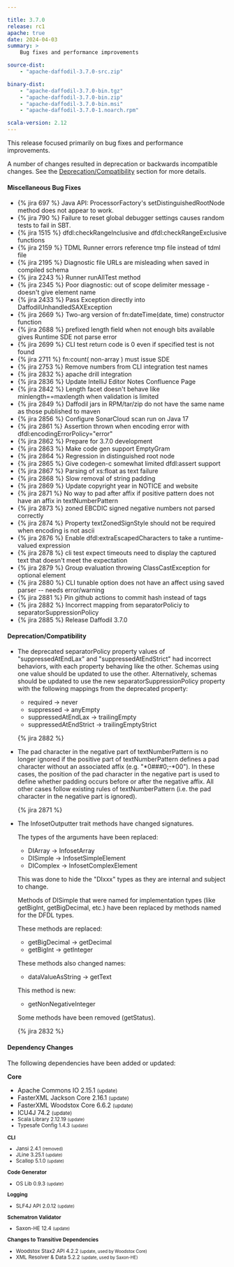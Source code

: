 ```yaml
---

title: 3.7.0
release: rc1
apache: true
date: 2024-04-03
summary: >
    Bug fixes and performance improvements

source-dist:
    - "apache-daffodil-3.7.0-src.zip"

binary-dist:
    - "apache-daffodil-3.7.0-bin.tgz"
    - "apache-daffodil-3.7.0-bin.zip"
    - "apache-daffodil-3.7.0-bin.msi"
    - "apache-daffodil-3.7.0-1.noarch.rpm"

scala-version: 2.12
---
```


This release focused primarily on bug fixes and performance improvements.

A number of changes resulted in deprecation or backwards incompatible changes.
See the [Deprecation/Compatibility](#deprecationcompatibility) section for more
details.

#### Miscellaneous Bug Fixes

* {% jira 697 %} Java API: ProcessorFactory's setDistinguishedRootNode method does not appear to work.
* {% jira 790 %} Failure to reset global debugger settings causes random tests to fail in SBT.
* {% jira 1515 %} dfdl:checkRangeInclusive and dfdl:checkRangeExclusive functions
* {% jira 2159 %} TDML Runner errors reference tmp file instead of tdml file
* {% jira 2195 %} Diagnostic file URLs are misleading when saved in compiled schema
* {% jira 2243 %} Runner runAllTest method
* {% jira 2345 %} Poor diagnostic: out of scope delimiter message - doesn't give element name
* {% jira 2433 %} Pass Exception directly into DaffodilUnhandledSAXException
* {% jira 2669 %} Two-arg version of fn:dateTime(date, time) constructor function
* {% jira 2688 %} prefixed length field when not enough bits available gives Runtime SDE not parse error
* {% jira 2699 %} CLI test return code is 0 even if specified test is not found
* {% jira 2711 %} fn:count( non-array ) must issue SDE
* {% jira 2753 %} Remove numbers from CLI integration test names
* {% jira 2832 %} apache drill integration
* {% jira 2836 %} Update IntelliJ Editor Notes Confluence Page
* {% jira 2842 %} Length facet doesn't behave like minlength==maxlength when validation is limited
* {% jira 2849 %} Daffodil jars in RPM/tar/zip do not have the same name as those published to maven
* {% jira 2856 %} Configure SonarCloud scan run on Java 17
* {% jira 2861 %} Assertion thrown when encoding error with dfdl:encodingErrorPolicy="error"
* {% jira 2862 %} Prepare for 3.7.0 development
* {% jira 2863 %} Make code gen support EmptyGram
* {% jira 2864 %} Regression in distinguished root node
* {% jira 2865 %} Give codegen-c somewhat limited dfdl:assert support
* {% jira 2867 %} Parsing of xs:float as text failure
* {% jira 2868 %} Slow removal of string padding
* {% jira 2869 %} Update copyright year in NOTICE and website
* {% jira 2871 %} No way to pad after affix if positive pattern does not have an affix in textNumberPattern
* {% jira 2873 %} zoned EBCDIC signed negative numbers not parsed correctly
* {% jira 2874 %} Property textZonedSignStyle should not be required when encoding is not ascii
* {% jira 2876 %} Enable dfdl:extraEscapedCharacters to take a runtime-valued expression
* {% jira 2878 %} cli test expect timeouts need to display the captured text that doesn't meet the expectation
* {% jira 2879 %} Group evaluation throwing ClassCastException for optional element
* {% jira 2880 %} CLI tunable option does not have an affect using saved parser -- needs error/warning
* {% jira 2881 %} Pin github actions to commit hash instead of tags
* {% jira 2882 %} Incorrect mapping from separatorPoliciy to separatorSuppressionPolicy
* {% jira 2885 %} Release Daffodil 3.7.0

#### Deprecation/Compatibility

* The deprecated separatorPolicy property values of "suppressedAtEndLax"
  and "suppressedAtEndStrict" had incorrect behaviors, with each property
  behaving like the other. Schemas using one value should be updated to
  use the other. Alternatively, schemas should be updated to use the new
  separatorSuppressionPolicy property with the following mappings from the
  deprecated property:
   
  * required -> never
  * suppressed -> anyEmpty
  * suppressedAtEndLax -> trailingEmpty
  * suppressedAtEndStrict -> trailingEmptyStrict
  
  {% jira 2882 %}

* The pad character in the negative part of textNumberPattern is no longer
  ignored if the positive part of textNumberPattern defines a pad
  character without an associated affix (e.g. "*0###0;-*00"). In these
  cases, the position of the pad character in the negative part is used to
  define whether padding occurs before or after the negative affix. All
  other cases follow existing rules of textNumberPattern (i.e. the pad
  character in the negative part is ignored).
  
  {% jira 2871 %}

* The InfosetOutputter trait methods have changed signatures.
  
  The types of the arguments have been replaced:
  
  * DIArray -> InfosetArray
  * DISimple -> InfosetSimpleElement
  * DIComplex -> InfosetComplexElement
  
  This was done to hide the "DIxxx" types as they are
  internal and subject to change.
  
  Methods of DISimple that were named for implementation types (like
  getBigInt, getBigDecimal, etc.) have been replaced by methods named
  for the DFDL types.
  
  These methods are replaced:
  
  * getBigDecimal -> getDecimal
  * getBigInt -> getInteger
  
  These methods also changed names:
  
  * dataValueAsString -> getText
  
  This method is new:
  
  * getNonNegativeInteger
  
  Some methods have been removed (getStatus).
  
  {% jira 2832 %}

#### Dependency Changes

The following dependencies have been added or updated:

**Core**

* Apache Commons IO 2.15.1 <small>(update)</small>
* FasterXML Jackson Core 2.16.1 <small>(update)</small>
* FasterXML Woodstox Core 6.6.2 <small>(update)</small>
* ICU4J 74.2 <small>(update)
* Scala Library 2.12.19 <small>(update)</small>
* Typesafe Config 1.4.3 <small>(update)</small>

**CLI**

* Jansi 2.4.1 <small>(removed)</small>
* JLine 3.25.1 <small>(update)</small>
* Scallop 5.1.0 <small>(update)</small>

**Code Generator**

* OS Lib 0.9.3 <small>(update)</small>

**Logging**

* SLF4J API 2.0.12 <small>(update)</small>

**Schematron Validator**

* Saxon-HE 12.4 <small>(update)</small>

**Changes to Transitive Dependencies**

* Woodstox Stax2 API 4.2.2 <small>(update, used by Woodstox Core)</small>
* XML Resolver & Data 5.2.2 <small>(update, used by Saxon-HE)</small>
